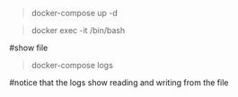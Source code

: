 > docker-compose up -d

> docker exec -it <container> /bin/bash

#show file

> docker-compose logs

#notice that the logs show reading and writing from the file
